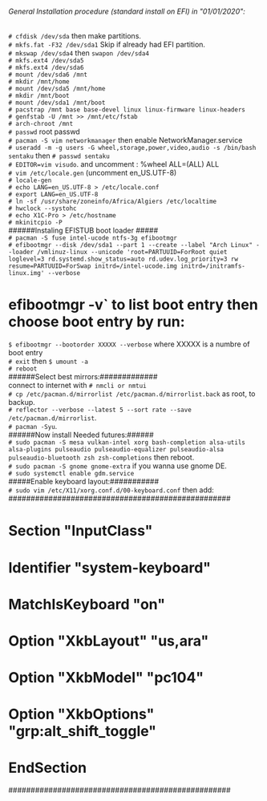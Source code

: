  ###### General Installation procedure (standard install on EFI) in "01/01/2020":<br/>
`# cfdisk /dev/sda` then make partitions.<br/>
`# mkfs.fat -F32 /dev/sda1` Skip if already had EFI partition.<br/>
`# mkswap /dev/sda4` then `swapon /dev/sda4`<br/>
`# mkfs.ext4 /dev/sda5`<br/>
`# mkfs.ext4 /dev/sda6`<br/>
`# mount /dev/sda6 /mnt`<br/>
`# mkdir /mnt/home`<br/>
`# mount /dev/sda5 /mnt/home`<br/>
`# mkdir /mnt/boot`<br/>
`# mount /dev/sda1 /mnt/boot`<br/>
`# pacstrap /mnt base base-devel linux linux-firmware linux-headers`<br/>
`# genfstab -U /mnt >> /mnt/etc/fstab`<br/>
`# arch-chroot /mnt`<br/>
`# passwd` root passwd<br/>
`# pacman -S vim networkmanager` then enable NetworkManager.service<br/>
`# useradd -m -g users -G wheel,storage,power,video,audio -s /bin/bash sentaku` then `# passwd sentaku`<br/>
`# EDITOR=vim visudo`. and uncomment : %wheel ALL=(ALL) ALL<br/>
`# vim /etc/locale.gen` (uncomment en_US.UTF-8)<br/>
`# locale-gen`<br/>
`# echo LANG=en_US.UTF-8 > /etc/locale.conf`<br/>
`# export LANG=en_US.UTF-8`<br/>
`# ln -sf /usr/share/zoneinfo/Africa/Algiers /etc/localtime`<br/>
`# hwclock --systohc`<br/>
`# echo X1C-Pro > /etc/hostname`<br/>
`# mkinitcpio -P`<br/>
  ######Instaling EFISTUB boot loader #####<br/>
`# pacman -S fuse intel-ucode ntfs-3g efibootmgr`<br/>
`# efibootmgr --disk /dev/sda1 --part 1 --create --label "Arch Linux" --loader /vmlinuz-linux --unicode 'root=PARTUUID=ForRoot quiet loglevel=3 rd.systemd.show_status=auto rd.udev.log_priority=3 rw resume=PARTUUID=ForSwap initrd=/intel-ucode.img initrd=/initramfs-linux.img' --verbose`<br/>
# efibootmgr -v` to list boot entry then choose boot entry by run:<br/>
`$ efibootmgr --bootorder XXXXX --verbose` where XXXXX is a numbre of boot entry<br/> 
`# exit` then `$ umount -a`<br/>
`# reboot`<br/>
  ######Select best mirrors:#############<br/>
connect to internet with `# nmcli or nmtui`<br/>
`# cp /etc/pacman.d/mirrorlist /etc/pacman.d/mirrorlist.back` as root, to backup.<br/>
`# reflector --verbose --latest 5 --sort rate --save /etc/pacman.d/mirrorlist`.<br/>
`# pacman -Syu`.<br/>
  ######Now install Needed futures:######<br/>
`# sudo pacman -S mesa vulkan-intel xorg bash-completion alsa-utils alsa-plugins pulseaudio pulseaudio-equalizer pulseaudio-alsa pulseaudio-bluetooth zsh zsh-completions` then reboot.<br/>
`# sudo pacman -S gnome gnome-extra` if you wanna use gnome DE.<br/>
`# sudo systemctl enable gdm.service`<br/>
  #####Enable keyboard layout:###########<br/>
`# sudo vim /etc/X11/xorg.conf.d/00-keyboard.conf` then add:<br/>
 ##################################################<br/>
 # Section "InputClass"<br/>
 #       Identifier "system-keyboard"<br/>
 #       MatchIsKeyboard "on"<br/>
 #       Option "XkbLayout" "us,ara"<br/>
 #       Option "XkbModel" "pc104"<br/>
 #       Option "XkbOptions" "grp:alt_shift_toggle"<br/>
 # EndSection<br/>
 ##################################################
